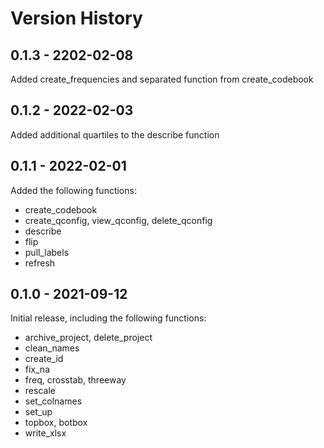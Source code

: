 <!-- README.md is generated from README.Rmd. Please edit that file -->

# Version History

## 0.1.3 - 2202-02-08

Added create_frequencies and separated function from create_codebook

## 0.1.2 - 2022-02-03

Added additional quartiles to the describe function

## 0.1.1 - 2022-02-01

Added the following functions:

-   create_codebook
-   create_qconfig, view_qconfig, delete_qconfig
-   describe
-   flip
-   pull_labels
-   refresh

## 0.1.0 - 2021-09-12

Initial release, including the following functions:

-   archive_project, delete_project
-   clean_names
-   create_id
-   fix_na
-   freq, crosstab, threeway
-   rescale
-   set_colnames
-   set_up
-   topbox, botbox
-   write_xlsx
